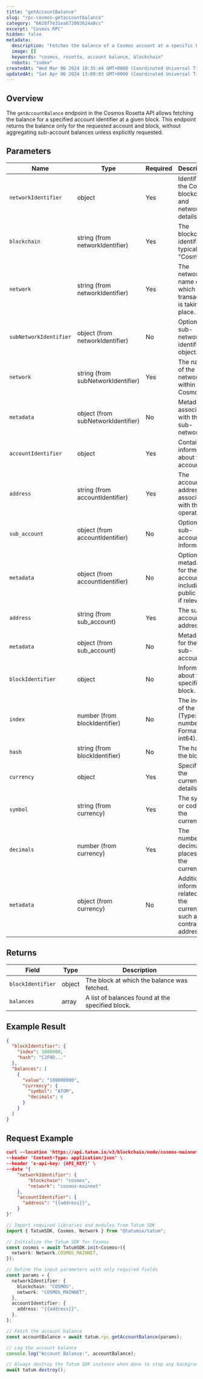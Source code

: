 ```yaml
---
title: "getAccountBalance"
slug: "rpc-cosmos-getaccountbalance"
category: "6620f7e31ea673003624a8cc"
excerpt: "Cosmos RPC"
hidden: false
metadata:
  description: "Fetches the balance of a Cosmos account at a specific block height."
  image: []
  keywords: "cosmos, rosetta, account balance, blockchain"
  robots: "index"
createdAt: "Wed Mar 06 2024 10:35:44 GMT+0000 (Coordinated Universal Time)"
updatedAt: "Sat Apr 06 2024 13:09:03 GMT+0000 (Coordinated Universal Time)"
---
```


## Overview

The `getAccountBalance` endpoint in the Cosmos Rosetta API allows fetching the balance for a specified account identifier at a given block. This endpoint returns the balance only for the requested account and block, without aggregating sub-account balances unless explicitly requested.

## Parameters

| Name                   | Type                               | Required | Description                                                                   |
| ---------------------- | ---------------------------------- | -------- | ----------------------------------------------------------------------------- |
| `networkIdentifier`    | object                             | Yes      | Identifies the Cosmos blockchain and network details.                         |
| `blockchain`           | string (from networkIdentifier)    | Yes      | The blockchain identifier, typically "Cosmos".                                |
| `network`              | string (from networkIdentifier)    | Yes      | The network name on which the transaction is taking place.                    |
| `subNetworkIdentifier` | object (from networkIdentifier)    | No       | Optional sub-network identifier object.                                       |
| `network`              | string (from subNetworkIdentifier) | Yes      | The name of the sub-network within Cosmos.                                    |
| `metadata`             | object (from subNetworkIdentifier) | No       | Metadata associated with the sub-network.                                     |
| `accountIdentifier`    | object                             | Yes      | Contains information about the account.                                       |
| `address`              | string (from accountIdentifier)    | Yes      | The account address associated with the operation.                            |
| `sub_account`          | object (from accountIdentifier)    | No       | Optional sub-account information.                                             |
| `metadata`             | object (from accountIdentifier)    | No       | Optional metadata for the account, including public keys if relevant.         |
| `address`              | string (from sub_account)          | Yes      | The sub-account address.                                                      |
| `metadata`             | object (from sub_account)          | No       | Metadata for the sub-account.                                                 |
| `blockIdentifier`      | object                             | No       | Information about the specific block.                                         |
| `index`                | number (from blockIdentifier)      | No       | The index of the block (Type: number, Format: int64).                         |
| `hash`                 | string (from blockIdentifier)      | No       | The hash of the block.                                                        |
| `currency`             | object                             | Yes      | Specifies the currency details.                                               |
| `symbol`               | string (from currency)             | Yes      | The symbol or code of the currency.                                           |
| `decimals`             | number (from currency)             | Yes      | The number of decimal places for the currency.                                |
| `metadata`             | object (from currency)             | No       | Additional information related to the currency, such as the contract address. |

## Returns

| Field             | Type   | Description                                      |
| ----------------- | ------ | ------------------------------------------------ |
| `blockIdentifier` | object | The block at which the balance was fetched.      |
| `balances`        | array  | A list of balances found at the specified block. |

## Example Result

```json
{
  "blockIdentifier": {
    "index": 1000000,
    "hash": "C2F9D..."
  },
  "balances": [
    {
      "value": "100000000",
      "currency": {
        "symbol": "ATOM",
        "decimals": 6
      }
    }
  ]
}
```

## Request Example

```json
curl --location 'https://api.tatum.io/v3/blockchain/node/cosmos-mainnet/account/balance' \
--header 'Content-Type: application/json' \
--header 'x-api-key: {API_KEY}' \
--data '{
    "networkIdentifier": {
        "blockchain": "cosmos",
        "network": "cosmos-mainnet"
    },
    "accountIdentifier": {
      "address": "{{address}}",
    }
}'
```
```typescript
// Import required libraries and modules from Tatum SDK
import { TatumSDK, Cosmos, Network } from "@tatumio/tatum";

// Initialize the Tatum SDK for Cosmos
const cosmos = await TatumSDK.init<Cosmos>({
  network: Network.COSMOS_MAINNET,
});

// Define the input parameters with only required fields
const params = {
  networkIdentifier: {
    blockchain: "COSMOS",
    network: "COSMOS_MAINNET",
  },
  accountIdentifier: {
    address: "{{address}}",
  },
};

// Fetch the account balance
const accountBalance = await tatum.rpc.getAccountBalance(params);

// Log the account balance
console.log("Account Balance:", accountBalance);

// Always destroy the Tatum SDK instance when done to stop any background processes
await tatum.destroy();
```
